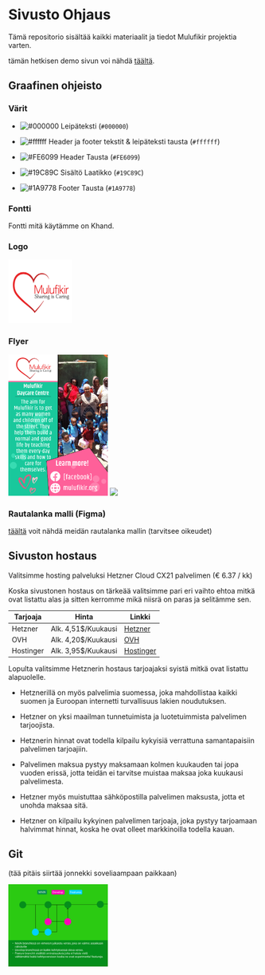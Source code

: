 # Sivusto Ohjaus

Tämä repositorio sisältää kaikki materiaalit ja tiedot Mulufikir projektia varten.

tämän hetkisen demo sivun voi nähdä [täältä](https://nya.kremowka.xyz/).

## Graafinen ohjeisto

### Värit

- ![#000000](https://placehold.co/15x15/000000/000000.png) Leipäteksti (`#000000`)

- ![#ffffff](https://placehold.co/15x15/ffffff/ffffff.png) Header ja footer tekstit & leipäteksti tausta (`#ffffff`)

- ![#FE6099](https://placehold.co/15x15/FE6099/FE6099.png) Header Tausta (`#FE6099`)

- ![#19C89C](https://placehold.co/15x15/19C89C/19C89C.png) Sisältö Laatikko (`#19C89C`)

- ![#1A9778](https://placehold.co/15x15/1A9778/1A9778.png) Footer Tausta (`#1A9778`)

### Fontti

Fontti mitä käytämme on Khand.

### Logo

<div>
    <img src="/materiaali/logo/mulufikir_logo.svg" width="128" height="128">
</div>

### Flyer

<div>
    <img src="/materiaali/flyer/flyer.png" width="200">
    <img src="/Graafinen.png" width="200">
</div>

### Rautalanka malli (Figma)

[täältä](http://gg.gg/shortlink1dxd) voit nähdä meidän rautalanka mallin (tarvitsee oikeudet)

## Sivuston hostaus

Valitsimme hosting palveluksi Hetzner Cloud CX21 palvelimen (€ 6.37 / kk)

Koska sivustonen hostaus on tärkeää valitsimme pari eri vaihto ehtoa mitkä ovat listattu alas ja sitten kerromme mikä niisrä on paras ja selitämme sen.

| Tarjoaja  | Hinta               | Linkki                                                       |
|-----------|---------------------|--------------------------------------------------------------|
| Hetzner   | Alk. 4,51$/Kuukausi | [Hetzner](https://www.hetzner.com/cloud)                    |
| OVH       | Alk. 4,20$/Kuukausi | [OVH](https://www.ovhcloud.com/en/vps/)                     |
| Hostinger | Alk. 3,95$/Kuukausi | [Hostinger](https://www.hostinger.fi/vps-virtuaalipalvelin) |

Lopulta valitsimme Hetznerin hostaus tarjoajaksi syistä mitkä ovat listattu alapuolelle.

- Hetznerillä on myös palvelimia suomessa, joka mahdollistaa kaikki suomen ja Euroopan internetti turvallisuus lakien noudutuksen. 

- Hetzner on yksi maailman tunnetuimista ja luotetuimmista palvelimen tarjoojista.

- Hetznerin hinnat ovat todella kilpailu kykyisiä verrattuna samantapaisiin palvelimen tarjoajiin. 

- Palvelimen maksua pystyy maksamaan kolmen kuukauden tai jopa vuoden erissä, jotta teidän ei tarvitse muistaa maksaa joka kuukausi palvelimesta. 

- Hetzner myös muistuttaa sähköpostilla palvelimen maksusta, jotta et unohda maksaa sitä.

- Hetzner on kilpailu kykyinen palvelimen tarjoaja, joka pystyy tarjoamaan halvimmat hinnat, koska he ovat olleet markkinoilla todella kauan. 




## Git

(tää pitäis siirtää jonnekki soveliaampaan paikkaan)

<div>
    <img src="/materiaali/deprecated/git.png" width="200">
</div>

